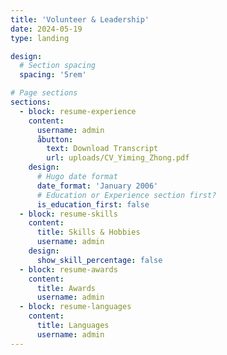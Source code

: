 ```yaml
---
title: 'Volunteer & Leadership'
date: 2024-05-19
type: landing

design:
  # Section spacing
  spacing: '5rem'

# Page sections
sections:
  - block: resume-experience
    content:
      username: admin
      åbutton:
        text: Download Transcript
        url: uploads/CV_Yiming_Zhong.pdf
    design:
      # Hugo date format
      date_format: 'January 2006'
      # Education or Experience section first?
      is_education_first: false
  - block: resume-skills
    content:
      title: Skills & Hobbies
      username: admin
    design:
      show_skill_percentage: false
  - block: resume-awards
    content:
      title: Awards
      username: admin
  - block: resume-languages
    content:
      title: Languages
      username: admin
---
```

